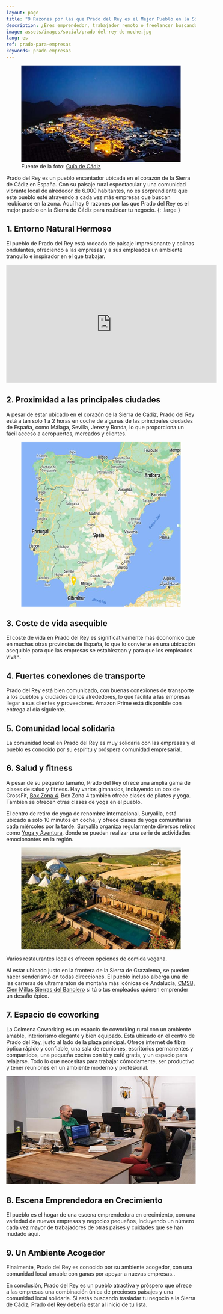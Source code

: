 ```yaml
---
layout: page
title: "9 Razones por las que Prado del Rey es el Mejor Pueblo en la Sierra de Cádiz para Ubicar tu Pequeña Empresa"
description: ¿Eres emprendedor, trabajador remoto o freelancer buscando el pueblo español ideal para reubicarte? Aquí hay diez razones para considerar Prado del Rey en la Sierra de Cádiz.
image: assets/images/social/prado-del-rey-de-noche.jpg
lang: es
ref: prado-para-empresas
keywords: prado empresas
---
```


<figure>
  <img
    src="/assets/images/prado-del-rey-de-noche.jpg"
    srcset="/assets/images/prado-del-rey-de-noche@2x.jpg 2x"
    alt="El pueblo blanco bonito, Prado del Rey, de noche"
    height="257"
    width="568"
    loading="lazy"
  />
  <figcaption>Fuente de la foto: <a href="https://www.guiadecadiz.com/es/localidades/prado-del-rey">Guía de Cádiz</a></figcaption>
</figure>

Prado del Rey es un pueblo encantador ubicada en el corazón de la Sierra de Cádiz en España. Con su paisaje rural espectacular y una comunidad vibrante local de alrededor de 6.000 habitantes, no es sorprendiente que este pueblo esté atrayendo a cada vez más empresas que buscan reubicarse en la zona. Aquí hay 9 razones por las que Prado del Rey es el mejor pueblo en la Sierra de Cádiz para reubicar tu negocio.
{: .large }

<!--more-->

## 1. Entorno Natural Hermoso

El pueblo de Prado del Rey está rodeado de paisaje impresionante y colinas ondulantes, ofreciendo a las empresas y a sus empleados un ambiente tranquilo e inspirador en el que trabajar.

<iframe class="responsive-iframe" width="560" height="315" src="https://www.youtube-nocookie.com/embed/SnVUbRg9Hek" title="YouTube video player" frameborder="0" allow="accelerometer; autoplay; clipboard-write; encrypted-media; gyroscope; picture-in-picture; web-share" allowfullscreen></iframe>

## 2. Proximidad a las principales ciudades

A pesar de estar ubicado en el corazón de la Sierra de Cádiz, Prado del Rey está a tan solo 1 a 2 horas en coche de algunas de las principales ciudades de España, como Málaga, Sevilla, Jerez y Ronda, lo que proporciona un fácil acceso a aeropuertos, mercados y clientes.

<figure>
  <img
    src="/assets/images/mapa-espana-prado-del-rey.jpg"
    srcset="/assets/images/mapa-espana-prado-del-rey@2x.jpg 2x"
    alt="Un mapa con la ubicación de Prado del Rey"
    height="438"
    width="568"
    loading="lazy"
  />
</figure>

## 3. Coste de vida asequible

El coste de vida en Prado del Rey es significativamente más économico que en muchas otras provincias de España, lo que lo convierte en una ubicación asequible para que las empresas se establezcan y para que los empleados vivan.

## 4. Fuertes conexiones de transporte

Prado del Rey está bien comunicado, con buenas conexiones de transporte a los pueblos y ciudades de los alrededores, lo que facilita a las empresas llegar a sus clientes y proveedores. Amazon Prime está disponible con entrega al día siguiente.

## 5. Comunidad local solidaria

La comunidad local en Prado del Rey es muy solidaria con las empresas y el pueblo es conocido por su espíritu y próspera comunidad empresarial.

## 6. Salud y fitness

A pesar de su pequeño tamaño, Prado del Rey ofrece una amplia gama de clases de salud y fitness. Hay varios gimnasios, incluyendo un box de CrossFit, [Box Zona 4](https://www.instagram.com/boxzona4/). Box Zona 4 también ofrece clases de pilates y yoga. También se ofrecen otras clases de yoga en el pueblo.

El centro de retiro de yoga de renombre internacional, Suryalila, está ubicado a solo 10 minutos en coche, y ofrece clases de yoga comunitarias cada miércoles por la tarde. [Suryalila](https://www.suryalila.com/) organiza regularmente diversos retiros como [Yoga y Aventura](https://adventureandyoga.com/yoga-and-adventure-retreats), donde se pueden realizar una serie de actividades emocionantes en la región.

<figure>
  <img
    src="/assets/images/suryalila-yoga-retreat-center.jpg"
    srcset="/assets/images/suryalila-yoga-retreat-center@2x.jpg 2x"
    alt="Centro de retiro de yoga Suryalila"
    height="270"
    width="568"
    loading="lazy"
  />
</figure>

Varios restaurantes locales ofrecen opciones de comida vegana.

Al estar ubicado justo en la frontera de la Sierra de Grazalema, se pueden hacer senderismo en todas direcciones. El pueblo incluso alberga una de las carreras de ultramaratón de montaña más icónicas de Andalucía, [CMSB, Cien Millas Sierras del Banolero](https://www.clubtriton.org/cienmillassb/) si tú o tus empleados quieren emprender un desafío épico.

## 7. Espacio de coworking

La Colmena Coworking es un espacio de coworking rural con un ambiente amable, interiorismo elegante y bien equipado. Está ubicado en el centro de Prado del Rey, justo al lado de la plaza principal. Ofrece internet de fibra óptica rápido y confiable, una sala de reuniones, escritorios permanentes y compartidos, una pequeña cocina con té y café gratis, y un espacio para relajarse. Todo lo que necesitas para trabajar cómodamente, ser productivo y tener reuniones en un ambiente moderno y profesional.

<img
  src="/assets/images/espacio-principal-b.jpg"
  srcset="/assets/images/espacio-principal-b@2x.jpg 2x"
  alt="La zona de coworking principal"
  height="286"
  width="568"
  loading="lazy"
/>

## 8. Escena Emprendedora en Crecimiento

El pueblo es el hogar de una escena emprendedora en crecimiento, con una variedad de nuevas empresas y negocios pequeños, incluyendo un número cada vez mayor de trabajadores de otras paises y cuidades que se han mudado aquí.

## 9. Un Ambiente Acogedor

Finalmente, Prado del Rey es conocido por su ambiente acogedor, con una comunidad local amable con ganas por apoyar a nuevas empresas..

En conclusión, Prado del Rey es un pueblo atractiva y próspero que ofrece a las empresas una combinación única de preciosos paisajes y una comunidad local solidaria. Si estás buscando trasladar tu negocio a la Sierra de Cádiz, Prado del Rey debería estar al inicio de tu lista.

